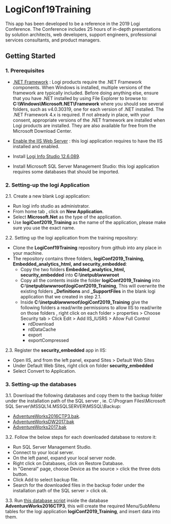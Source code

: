 # LogiConf19Training
This app has been developed to be a reference in the 2019 Logi Conference. The Conference includes 25 hours of in-depth presentations by solution architects, web developers, support engineers, professional services consultants, and product managers.

## Getting Started
### 1. Prerequisites
* [.NET Framework](https://documentation.logianalytics.com/logiinfov12/content/installing-logi-info-on-windows-10.htm) : Logi products require the .NET Framework components. When Windows is installed, multiple versions of the framework are typically included. Before doing anything else, ensure that you have .NET installed by using File Explorer to browse to:
**C:\Windows\Microsoft.NET\Framework**
where you should see several folders, such as v4.0.30319, one for each version of .NET installed. The .NET Framework 4.x is required. If not already in place, with your consent, appropriate versions of the .NET framework are installed when Logi products are installed. They are also available for free from the Microsoft Download Center.

* [Enable the IIS Web Server](https://documentation.logianalytics.com/logiinfov12/content/installing-logi-info-on-windows-10.htm) : this logi application requires to have the IIS installed and enabled.

* Install [Logi Info Studio 12.6.089](https://documentation.logianalytics.com/logiinfov12/content/installing-logi-info-on-windows-10.htm).

* Install Microsoft SQL Server Management Studio: this logi application requires some databases that should be imported.


### 2. Setting-up the logi Application
2.1. Create a new blank Logi application:

* Run logi info studio as administrator.
* From home tab , click on **New Application**.
* Select **Microsoft.Net** as the type of the application.
* Use **logiConf2019_Training** as the name of the application, please make sure you use the exact name.

2.2. Setting up the logi application from the training repository:
* Clone the **LogiConf19Training** repository from github into any place in your machine.
* The repository contains three folders, **logiConf2019_Training, Embedded_analytics_html, and security_embedded**:
  * Copy the two folders **Embedded_analytics_html, security_embedded** into **C:\inetpub\wwwroot**
  * Copy all the contents inside the folder **logiConf2019_Training** into **C:\inetpub\wwwroot\logiConf2019_Training**, This will overwrite the existing folders **_Definitions** and **_SupportFiles** in the blank logi application that we created in step 2.1.
  * Inside **C:\inetpub\wwwroot\logiConf2019_Training** give the following folders a read/write permissions to allow IIS to read/write on those folders , right click on each folder > properties > Choose Security tab > Click Edit > Add IIS_IUSRS > Allow Full Control
    * rdDownload
    * rdDataCache
    * export
    * exportCompressed

2.3. Register the **security_embedded** app in IIS:
* Open IIS, and from the left panel, expand Sites > Default Web Sites
* Under Default Web Sites, right click on folder **security_embedded** 
* Select Convert to Application.  

### 3. Setting-up the databases
3.1. Download the following databases and copy them to the backup folder under the installation path of the SQL server , ie. C:\Program Files\Microsoft SQL Server\MSSQL14.MSSQLSERVER\MSSQL\Backup:
* [AdventureWorks2016CTP3.bak](https://www.microsoft.com/en-us/download/details.aspx?id=49502).
* [AdventureWorksDW2017.bak](https://github.com/Microsoft/sql-server-samples/releases/download/adventureworks/AdventureWorksDW2017.bak)
* [AdventureWorks2017.bak](https://github.com/microsoft/sql-server-samples/releases)

3.2. Follow the below steps for each downloaded database to restore it: 
* Run SQL Server Management Studio.
* Connect to your local server.
* On the left panel, expand your local server node.
* Right click on Databases, click on Restore Database.
* In "General" page, choose Device as the source > click the three dots button.
* Click Add to select backup file.
* Search for the downloaded files in the backup foder under the installation path of the SQL server > click ok.

3.3. Run [this database script](https://gist.github.com/SSukkar/ebac833504f28d27495baeda25783c49) inside the database **AdventureWorks2016CTP3**, this will create the required Menu/SubMenu tables for the logi application **logiConf2019_Training**, and insert data into them.
